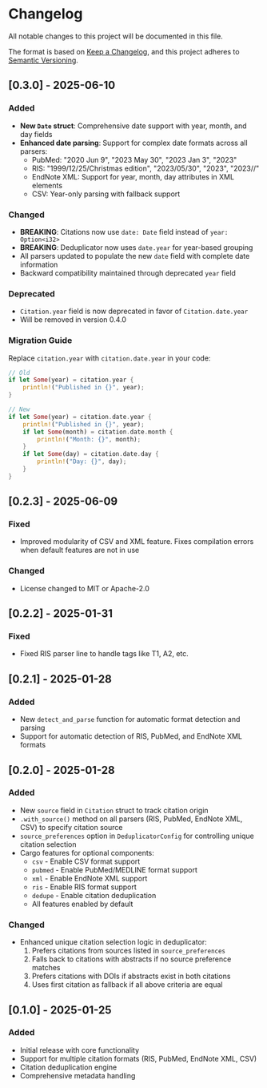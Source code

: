 # Changelog

All notable changes to this project will be documented in this file.

The format is based on [Keep a Changelog](https://keepachangelog.com/en/1.0.0/),
and this project adheres to [Semantic Versioning](https://semver.org/spec/v2.0.0.html).

## [0.3.0] - 2025-06-10

### Added

- **New `Date` struct**: Comprehensive date support with year, month, and day fields
- **Enhanced date parsing**: Support for complex date formats across all parsers:
  - PubMed: "2020 Jun 9", "2023 May 30", "2023 Jan 3", "2023"
  - RIS: "1999/12/25/Christmas edition", "2023/05/30", "2023", "2023//"
  - EndNote XML: Support for year, month, day attributes in XML elements
  - CSV: Year-only parsing with fallback support

### Changed

- **BREAKING**: Citations now use `date: Date` field instead of `year: Option<i32>`
- **BREAKING**: Deduplicator now uses `date.year` for year-based grouping
- All parsers updated to populate the new `date` field with complete date information
- Backward compatibility maintained through deprecated `year` field

### Deprecated

- `Citation.year` field is now deprecated in favor of `Citation.date.year`
- Will be removed in version 0.4.0

### Migration Guide

Replace `citation.year` with `citation.date.year` in your code:

```rust
// Old
if let Some(year) = citation.year {
    println!("Published in {}", year);
}

// New
if let Some(year) = citation.date.year {
    println!("Published in {}", year);
    if let Some(month) = citation.date.month {
        println!("Month: {}", month);
    }
    if let Some(day) = citation.date.day {
        println!("Day: {}", day);
    }
}
```

## [0.2.3] - 2025-06-09

### Fixed

- Improved modularity of CSV and XML feature. Fixes compilation errors when default features are not in use

### Changed

- License changed to MIT or Apache-2.0

## [0.2.2] - 2025-01-31

### Fixed

- Fixed RIS parser line to handle tags like T1, A2, etc.

## [0.2.1] - 2025-01-28

### Added

- New `detect_and_parse` function for automatic format detection and parsing
- Support for automatic detection of RIS, PubMed, and EndNote XML formats

## [0.2.0] - 2025-01-28

### Added

- New `source` field in `Citation` struct to track citation origin
- `.with_source()` method on all parsers (RIS, PubMed, EndNote XML, CSV) to specify citation source
- `source_preferences` option in `DeduplicatorConfig` for controlling unique citation selection
- Cargo features for optional components:
  - `csv` - Enable CSV format support
  - `pubmed` - Enable PubMed/MEDLINE format support
  - `xml` - Enable EndNote XML support
  - `ris` - Enable RIS format support
  - `dedupe` - Enable citation deduplication
  - All features enabled by default

### Changed

- Enhanced unique citation selection logic in deduplicator:
  1. Prefers citations from sources listed in `source_preferences`
  2. Falls back to citations with abstracts if no source preference matches
  3. Prefers citations with DOIs if abstracts exist in both citations
  4. Uses first citation as fallback if all above criteria are equal

## [0.1.0] - 2025-01-25

### Added

- Initial release with core functionality
- Support for multiple citation formats (RIS, PubMed, EndNote XML, CSV)
- Citation deduplication engine
- Comprehensive metadata handling

